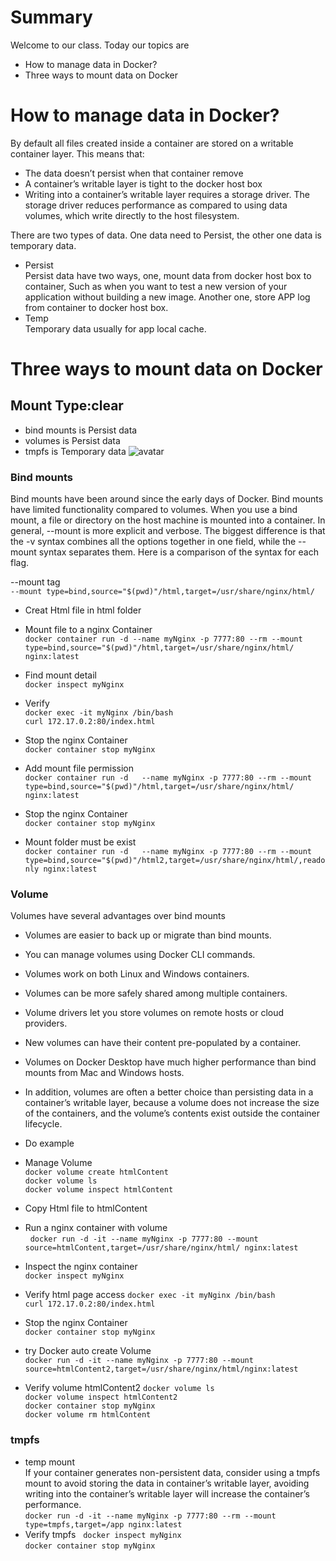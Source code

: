 # Summary 
Welcome to our class. Today our topics are
- How to manage data in Docker?
- Three ways to mount data on Docker

# How to manage data in Docker?
By default all files created inside a container are stored on a writable container layer. This means that:
- The data doesn’t persist when that container remove
- A container’s writable layer is tight to the docker host box 
- Writing into a container’s writable layer requires a storage driver.  The storage driver  reduces performance as compared to using data volumes, which write directly to the host filesystem. 

There are two types of data. One data need to Persist, the other one data is temporary data.
- Persist  
  Persist data have two ways, one, mount data from docker host box to container, Such as when you want to test a new version of your application without building a new image. Another one,  store APP log from container to docker host box.
- Temp  
  Temporary data usually for app local cache.
# Three ways to mount data on Docker
## Mount Type:clear

- bind mounts is Persist data
- volumes is Persist data
- tmpfs is Temporary data
  ![avatar](https://docs.docker.com/storage/images/types-of-mounts.png) 
   
### Bind mounts
Bind mounts have been around since the early days of Docker. 
Bind mounts have limited functionality compared to volumes. 
When you use a bind mount, a file or directory on the host machine is mounted into a container.
In general, --mount is more explicit and verbose. The biggest difference is that the -v syntax combines all the options together in one field, while the --mount syntax separates them. Here is a comparison of the syntax for each flag.

--mount tag  
`--mount type=bind,source="$(pwd)"/html,target=/usr/share/nginx/html/`   
- Creat Html file in html folder

- Mount file to a nginx Container  
`docker container run -d --name myNginx -p 7777:80 --rm --mount type=bind,source="$(pwd)"/html,target=/usr/share/nginx/html/ nginx:latest` 
- Find mount detail  
`docker inspect myNginx`  
- Verify  
`docker exec -it myNginx /bin/bash`  
`curl 172.17.0.2:80/index.html` 
- Stop the nginx Container  
`docker container stop myNginx`
- Add mount file permission  
`docker container run -d   --name myNginx -p 7777:80 --rm --mount type=bind,source="$(pwd)"/html,target=/usr/share/nginx/html/ nginx:latest`
- Stop the nginx Container  
`docker container stop myNginx`
- Mount folder must be exist  
`docker container run -d   --name myNginx -p 7777:80 --rm --mount type=bind,source="$(pwd)"/html2,target=/usr/share/nginx/html/,readonly nginx:latest`

### Volume  
Volumes have several advantages over bind mounts  
- Volumes are easier to back up or migrate than bind mounts.  
- You can manage volumes using Docker CLI commands.  
- Volumes work on both Linux and Windows containers.  
- Volumes can be more safely shared among multiple containers.  
- Volume drivers let you store volumes on remote hosts or cloud providers.  
- New volumes can have their content pre-populated by a container.  
- Volumes on Docker Desktop have much higher performance than bind mounts from Mac and Windows hosts. 
- In addition, volumes are often a better choice than persisting data in a container’s writable layer, because a volume does not increase the size of the containers, and the volume’s contents exist outside the container lifecycle. 
- Do example

- Manage Volume   
`docker volume create htmlContent`  
`docker volume ls`  
`docker volume inspect htmlContent`
- Copy Html file to htmlContent  
- Run a nginx container with volume <br>                   
`docker run -d -it --name myNginx -p 7777:80 --mount source=htmlContent,target=/usr/share/nginx/html/ nginx:latest` 
- Inspect the nginx container  
`docker inspect myNginx`  
- Verify html page access
`docker exec -it myNginx /bin/bash`  
`curl 172.17.0.2:80/index.html` 
- Stop the nginx Container  
`docker container stop myNginx`  
- try Docker auto create Volume   
`docker run -d -it --name myNginx -p 7777:80 --mount source=htmlContent2,target=/usr/share/nginx/html/nginx:latest` 
- Verify volume htmlContent2
`docker volume ls`  
`docker volume inspect htmlContent2`  
`docker container stop myNginx`  
`docker volume rm htmlContent`  
### tmpfs 
- temp mount  
 If your container generates non-persistent data, consider using a tmpfs mount to avoid storing the data in container’s writable layer,  avoiding writing into the container’s writable layer will increase the container’s performance.  
`docker run -d -it --name myNginx -p 7777:80 --rm --mount type=tmpfs,target=/app nginx:latest` 
- Verify tmpfs        
`docker inspect myNginx`  
`docker container stop myNginx`    

